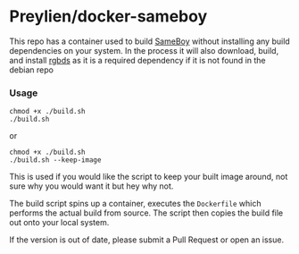 # Preylien/docker-sameboy

This repo has a container used to build [SameBoy](https://github.com/LIJI32/SameBoy) without installing any build dependencies on your system.
In the process it will also download, build, and install [rgbds](https://github.com/rednex/rgbds) as it is a required dependency if it is not found in the debian repo

### Usage

```
chmod +x ./build.sh
./build.sh
```

or

```
chmod +x ./build.sh
./build.sh --keep-image
```
This is used if you would like the script to keep your built image around, not sure why you would want it but hey why not.

The build script spins up a container, executes the `Dockerfile` which performs the actual build from source. The script then copies the build file out onto your local system.

If the version is out of date, please submit a Pull Request or open an issue.